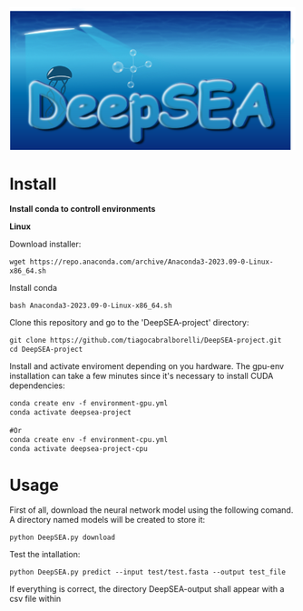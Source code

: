 ![DeepSEA](images/LOGO.png)

# Install
**Install conda to controll environments**

**Linux**

Download installer:
```
wget https://repo.anaconda.com/archive/Anaconda3-2023.09-0-Linux-x86_64.sh
```
Install conda
```
bash Anaconda3-2023.09-0-Linux-x86_64.sh
```
Clone this repository and go to the 'DeepSEA-project' directory:
```
git clone https://github.com/tiagocabralborelli/DeepSEA-project.git
cd DeepSEA-project
```
Install and activate enviroment depending on you hardware. The gpu-env installation can take a few minutes since it's necessary to install CUDA dependencies:
```
conda create env -f environment-gpu.yml 
conda activate deepsea-project

#Or
conda create env -f environment-cpu.yml
conda activate deepsea-project-cpu
```

# Usage
First of all, download the neural network model using the following comand. A directory named models will be created to store it:
```
python DeepSEA.py download
```
Test the intallation:
```
python DeepSEA.py predict --input test/test.fasta --output test_file
```
If everything is correct, the directory DeepSEA-output shall appear with a csv file within

